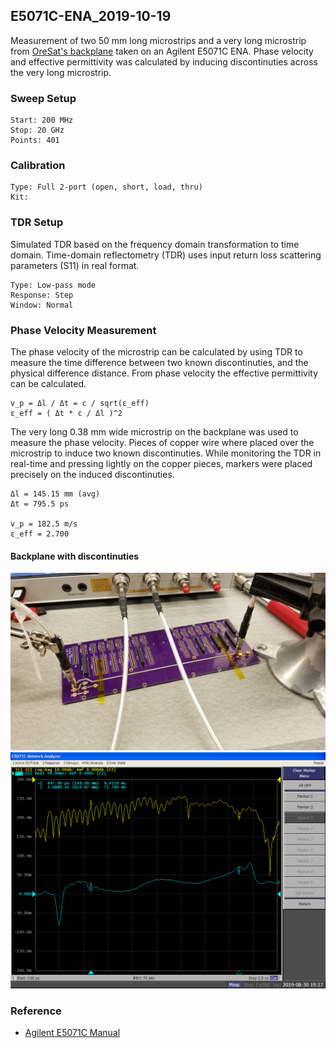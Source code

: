 ## E5071C-ENA_2019-10-19
Measurement of two 50 mm long microstrips and a very long microstrip from [OreSat's backplane](https://github.com/oresat/oresat-backplane) taken on an Agilent E5071C ENA.  Phase velocity and effective permittivity was calculated by inducing discontinuties across the very long microstrip.

### Sweep Setup

    Start: 200 MHz
    Stop: 20 GHz
    Points: 401

### Calibration

    Type: Full 2-port (open, short, load, thru)
    Kit:

### TDR Setup
Simulated TDR based on the frequency domain transformation to time domain.  Time-domain reflectometry (TDR) uses input return loss scattering parameters (S11) in real format.

    Type: Low-pass mode
    Response: Step
    Window: Normal

### Phase Velocity Measurement
The phase velocity of the microstrip can be calculated by using TDR to measure the time difference between two known discontinuties, and the physical difference distance.  From phase velocity the effective permittivity can be calculated.

    v_p = Δl / Δt = c / sqrt(ε_eff)
    ε_eff = ( Δt * c / Δl )^2

The very long 0.38 mm wide microstrip on the backplane was used to measure the phase velocity.  Pieces of copper wire where placed over the microstrip to induce two known discontinuties.  While monitoring the TDR in real-time and pressing lightly on the copper pieces, markers were placed precisely on the induced discontinuties.

    Δl = 145.15 mm (avg)
    Δt = 795.5 ps

    v_p = 182.5 m/s
    ε_eff = 2.700

#### Backplane with discontinuties
![Backplane with discontinuties](backplane_2-20_0.38_board_vp-test_resize.png)
![TDR of backplane with discontinuties](backplane_2-20_0.38_TDR_STEP_vp-test.PNG)


### Reference
- [Agilent E5071C Manual](http://ena.support.keysight.com/e5071c/manuals/webhelp/eng/index.htm)
